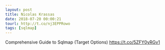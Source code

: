 ```yaml
---
layout: post
title: Nicolas Krassas
date: 2018-07-20 00:00:21
tourl: http://t.co/nj3EPPRowo
tags: [sqlmap]
---
```

Comprehensive Guide to Sqlmap (Target Options) https://t.co/5ZFY0yRGv1